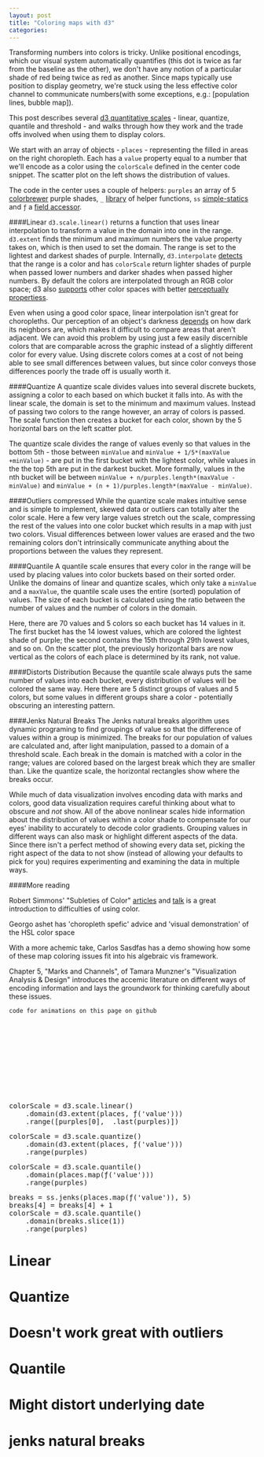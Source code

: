 ```yaml
---
layout: post
title: "Coloring maps with d3"
categories: 
---
```


<link rel="stylesheet" type="text/css" href="/javascripts/posts/mapColor/style.css">

Transforming numbers into colors is tricky. Unlike positional encodings, which our visual system automatically quantifies (this dot is twice as far from the baseline as the other), we don't have any notion of a particular shade of red being twice as red as another. Since maps typically use position to display geometry, we're stuck using the less effective color channel to communicate numbers(with some exceptions, e.g.: [population lines, bubble map]).

This post describes several [d3 quantitative scales](https://github.com/mbostock/d3/wiki/Quantitative-Scales) - linear, quantize, quantile and threshold - and walks through how they work and the trade offs involved when using them to display colors. 

We start with an array of objects - `places` - representing the filled in areas on the right choropleth. Each has a `value` property equal to a number that we'll encode as a color using the `colorScale` defined in the center code snippet. The scatter plot on the left shows the distribution of values. 

The code in the center uses a couple of helpers: `purples` an array of 5 [colorbrewer](http://bl.ocks.org/mbostock/5577023) purple shades, `_` [library](https://lodash.com/) of helper functions, `ss` [simple-statics](http://www.macwright.org/simple-statistics/) and `ƒ` a [field accessor](http://roadtolarissa.com/blog/2014/06/23/even-fewer-lamdas-with-d3/). 


####Linear
`d3.scale.linear()` returns a function that uses linear interpolation to transform a value in the domain into one in the range. `d3.extent` finds the minimum and maximum numbers the value property takes on, which is then used to set the domain. The range is set to the lightest and darkest shades of purple. Internally, `d3.interpolate` [detects](https://github.com/mbostock/d3/wiki/Transitions#d3_interpolate) that the range is a color and has `colorScale` return lighter shades of purple when passed lower numbers and darker shades when passed higher numbers. By default the colors are interpolated through an RGB color space; d3 also [supports](https://github.com/mbostock/d3/wiki/Colors#hsl) other color spaces with better [perceptually propertiess](http://www.research.ibm.com/people/l/lloydt/color/color.HTM). 

Even when using a good color space, linear interpolation isn't great for choropleths. Our perception of an object's darkness [depends](http://en.wikipedia.org/wiki/Checker_shadow_illusion) on how dark its neighbors are, which makes it difficult to compare areas that aren't adjacent. We can avoid this problem by using just a few easily discernible colors that are comparable across the graphic instead of a slightly different color for every value. Using discrete colors comes at a cost of not being able to see small differences between values, but since color conveys those differences poorly the trade off is usually worth it. 

####Quantize
A quantize scale divides values into several discrete buckets, assigning a color to each based on which bucket it falls into. As with the linear scale, the domain is set to the minimum and maximum values. Instead of passing two colors to the range however, an array of colors is passed. The scale function then creates a bucket for each color, shown by the 5 horizontal bars on the left scatter plot. 

The quantize scale divides the range of values evenly so that values in the bottom 5th - those between `minValue` and `minValue + 1/5*(maxValue +minValue)` - are put in the first bucket with the lightest color, while values in the the top 5th are put in the darkest bucket. More formally, values in the nth bucket will be between `minValue + n/purples.length*(maxValue - minValue)` and `minValue + (n + 1)/purples.length*(maxValue - minValue)`.  

####Outliers compressed
While the quantize scale makes intuitive sense and is simple to implement, skewed data or outliers can totally alter the color scale. Here a few very large values stretch out the scale, compressing the rest of the values into one color bucket which results in a map with just two colors. Visual differences between lower values are erased and the two remaining colors don't intrinsically communicate anything about the proportions between the values they represent.

####Quantile
A quantile scale ensures that every color in the range will be used by placing values into color buckets based on their sorted order. Unlike the domains of linear and quantize scales, which only take a `minValue` and a `maxValue`, the quantile scale uses the entire (sorted) population of values. The size of each bucket is calculated using the ratio between the number of values and the number of colors in the domain.

Here, there are 70 values and 5 colors so each bucket has 14 values in it. The first bucket has the 14 lowest values, which are colored the lightest shade of purple; the second contains the 15th through 29th lowest values, and so on. On the scatter plot, the previously horizontal bars are now vertical as the colors of each place is determined by its rank, not value.  

####Distorts Distribution
Because the quantile scale always puts the same number of values into each bucket, every distribution of values will be colored the same way. Here there are 5 distinct groups of values and 5 colors, but some values in different groups share a color - potentially obscuring an interesting pattern.

####Jenks Natural Breaks
The Jenks natural breaks algorithm uses dynamic programing to find groupings of value so that the difference of values within a group is minimized. The breaks for our population of values are calculated and, after light manipulation, passed to a domain of a threshold scale. Each break in the domain is matched with a color in the range; values are colored based on the largest break which they are smaller than. Like the quantize scale, the horizontal rectangles show where the breaks occur. 

While much of data visualization involves encoding data with marks and colors, good data visualization requires careful thinking about what to obscure and _not_ show. All of the above nonlinear scales hide information about the distribution of values within a color shade to compensate for our eyes' inability to accurately to decode color gradients. Grouping values in different ways can also mask or highlight different aspects of the data. Since there isn't a perfect method of showing every data set, picking the right aspect of the data to not show (instead of allowing your defaults to pick for you) requires experimenting and examining the data in multiple ways.

####More reading

Robert Simmons' "Subleties of Color" [articles](http://earthobservatory.nasa.gov/blogs/elegantfigures/2013/08/05/subtleties-of-color-part-1-of-6/) and [talk](https://www.youtube.com/watch?v=DjJr8D4Bxjw) is a great introduction to difficulties of using color. 

Georgo ashet has 'choropleth spefic' advice and 'visual demonstration' of the HSL color space

With a more achemic take, Carlos Sasdfas has a demo showing how some of these map coloring issues fit into his algebraic vis framework. 

Chapter 5, "Marks and Channels", of Tamara Munzner's "Visualization Analysis & Design" introduces the accemic literature on different ways of encoding information and lays the groundwork for thinking carefully about these issues.  
 
`code for animations on this page on github`

<div id='container'>
  <div id='overlay'>
    <svg></svg>
    <div id='color-code'>
      <div id='gradient'>
<pre>
colorScale = d3.scale.linear()
    .domain(d3.extent(places, ƒ('value')))
    .range([purples[0], _.last(purples)])
</pre>
      </div>
      <div id='quantize'>
<pre>
colorScale = d3.scale.quantize()
    .domain(d3.extent(places, ƒ('value')))
    .range(purples)
</pre>
      </div>
      <div id='quantile'>
<pre>
colorScale = d3.scale.quantile()
    .domain(places.map(ƒ('value')))
    .range(purples)
</pre>
      </div>
      <div id='jenks'>
<pre>
breaks = ss.jenks(places.map(ƒ('value')), 5)
breaks[4] = breaks[4] + 1
colorScale = d3.scale.quantile()
    .domain(breaks.slice(1))
    .range(purples)
</pre>
      </div>
    </div>
  </div>
</div>
<div id='overlay-space'></div>

<span class='scroll-section'>
  <h1>Linear</h1>
</span>

<span class='scroll-section'>
  <h1>Quantize</h1>
</span>

<span class='scroll-section'>
  <h1>Doesn't work great with outliers</h1>
</span>

<span class='scroll-section'>
  <h1>Quantile</h1>
</span>

<span class='scroll-section'>
  <h1>Might distort underlying date</h1>
</span>

<span class='scroll-section'>
  <h1>jenks natural breaks</h1>
</span>

<div id='bot-padding'></div>


<script src="/javascripts/libs/d3.4.11.js" type="text/javascript"></script>
<script src="/javascripts/libs/lodash.js" type="text/javascript"></script>
<script src="/javascripts/libs/gscroll-0.1.js" type="text/javascript"></script>
<script src="/javascripts/libs/simple-statistics.js" type="text/javascript"></script>
<script src="/javascripts/posts/negBarTransition/lib.js" type="text/javascript"></script>

<script src="/javascripts/posts/mapColor/script.js" type="text/javascript"></script>
